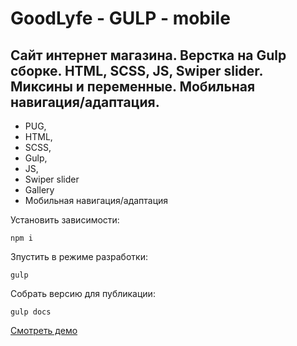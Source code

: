 # GoodLyfe - GULP - mobile

## Cайт интернет магазина. Верстка на Gulp сборке. HTML, SCSS, JS, Swiper slider. Миксины и переменные. Мобильная навигация/адаптация.

- PUG,
- HTML,
- SCSS,
- Gulp,
- JS,
- Swiper slider
- Gallery
- Мобильная навигация/адаптация

Установить зависимости:
```
npm i
```

Зпустить в режиме разработки:
```
gulp
```

Собрать версию для публикации:
```
gulp docs
```

[Смотреть демо](https://kovalchuk-alexandr.github.io/GoodLyfe/)
